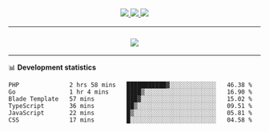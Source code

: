 <h3 align="center">
  <a href="https://github.com/hwalker928">
      <img src="https://img.shields.io/github/followers/hwalker928?label=Followers&style=for-the-badge&color=lightblue">
  </a>
  <a href="https://harryw.link/discord" alt="Discord">
      <img src="https://img.shields.io/discord/738451951758606336?label=discord&style=for-the-badge&color=lightblue"/>
  </a>
  <a href="https://harryw.link/sparked" alt="Sparked Host">
      <img src="https://img.shields.io/static/v1?label=Sponsor&message=Sparked%20Host&color=yellow&style=for-the-badge"/>
  </a>
</h3>

<hr>


<h3 align="center">
  <a href="https://github.com/hwalker928">
      <img src="https://github-profile-trophy.vercel.app/?username=hwalker928&no-bg=true&no-frame=true">
  </a>
</h3>


<hr>

📊 **Development statistics**

<!--START_SECTION:waka-->

```text
PHP              2 hrs 58 mins   ███████████▓░░░░░░░░░░░░░   46.38 %
Go               1 hr 4 mins     ████▒░░░░░░░░░░░░░░░░░░░░   16.90 %
Blade Template   57 mins         ███▓░░░░░░░░░░░░░░░░░░░░░   15.02 %
TypeScript       36 mins         ██▒░░░░░░░░░░░░░░░░░░░░░░   09.51 %
JavaScript       22 mins         █▒░░░░░░░░░░░░░░░░░░░░░░░   05.81 %
CSS              17 mins         █░░░░░░░░░░░░░░░░░░░░░░░░   04.58 %
```

<!--END_SECTION:waka-->
